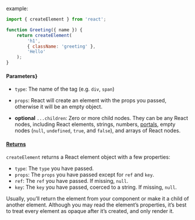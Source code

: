 
example:
```jsx
import { createElement } from 'react';  

function Greeting({ name }) {  
	return createElement(  
		'h1',  
		{ className: 'greeting' },  
		'Hello'  
	);  
}
```

#### Parameters}

- `type`: The name of the tag (e.g. `div`, `span`)    
- `props`: React will create an element with the props you passed, otherwise it will be an empty object.
    
- **optional** `...children`: Zero or more child nodes. They can be any React nodes, including React elements, strings, numbers, [portals](https://react.dev/reference/react-dom/createPortal), empty nodes (`null`, `undefined`, `true`, and `false`), and arrays of React nodes.
    

#### [Returns](https://react.dev/reference/react/createElement#returns "Link for Returns")

`createElement` returns a React element object with a few properties:

- `type`: The `type` you have passed.
- `props`: The `props` you have passed except for `ref` and `key`.
- `ref`: The `ref` you have passed. If missing, `null`.
- `key`: The `key` you have passed, coerced to a string. If missing, `null`.

Usually, you’ll return the element from your component or make it a child of another element. Although you may read the element’s properties, it’s best to treat every element as opaque after it’s created, and only render it.